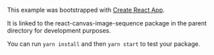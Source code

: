 This example was bootstrapped with [Create React App](https://github.com/facebook/create-react-app).

It is linked to the react-canvas-image-sequence package in the parent directory for development purposes.

You can run `yarn install` and then `yarn start` to test your package.
